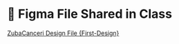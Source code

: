 # 🎨 **Figma File Shared in Class**

[ZubaCanceri Design File {First-Design}](https://www.figma.com/design/ZBK9jxBAZbnaoYPLbbiLHr/ZubaCanceri?node-id=0-1&t=OdXhRcZTyJfWLOvs-1)
